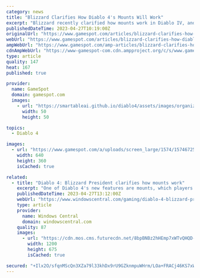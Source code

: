 ```yaml
---
category: news
title: "Blizzard Clarifies How Diablo 4's Mounts Will Work"
excerpt: "Blizzard recently clarified how mounts work in Diablo IV, and how they're fully customizable and shared between all characters on your profile."
publishedDateTime: 2023-04-27T10:19:00Z
originalUrl: "https://www.gamespot.com/articles/blizzard-clarifies-how-diablo-4s-mounts-will-work/1100-6513636/"
webUrl: "https://www.gamespot.com/articles/blizzard-clarifies-how-diablo-4s-mounts-will-work/1100-6513636/"
ampWebUrl: "https://www.gamespot.com/amp-articles/blizzard-clarifies-how-diablo-4s-mounts-will-work/1100-6513636/"
cdnAmpWebUrl: "https://www-gamespot-com.cdn.ampproject.org/c/s/www.gamespot.com/amp-articles/blizzard-clarifies-how-diablo-4s-mounts-will-work/1100-6513636/"
type: article
quality: 147
heat: 167
published: true

provider:
  name: GameSpot
  domain: gamespot.com
  images:
    - url: "https://smartableai.github.io/diablo4/assets/images/organizations/gamespot.com-50x50.jpg"
      width: 50
      height: 50

topics:
  - Diablo 4

images:
  - url: "https://www.gamespot.com/a/uploads/screen_large/1574/15746725/4108371-88.jpg"
    width: 640
    height: 360
    isCached: true

related:
  - title: "Diablo 4: Blizzard President clarifies how mounts work"
    excerpt: "One of Diablo 4's new features are mounts, which players can use to move around the map quicker than they'd be able to on foot. A previous report suggested Diablo 4's mounts couldn't be unlocked until after players finished the campaign."
    publishedDateTime: 2023-04-27T13:12:00Z
    webUrl: "https://www.windowscentral.com/gaming/diablo-4-blizzard-president-clarifies-how-mounts-work"
    type: article
    provider:
      name: Windows Central
      domain: windowscentral.com
    quality: 87
    images:
      - url: "https://cdn.mos.cms.futurecdn.net/8bpBNBz2hHEmp7xWTvQHQD-1200-80.jpg"
        width: 1200
        height: 675
        isCached: true

secured: "+Ilx2O/sfqnMScQn3XZa79l33khDx9rU9GZknmpuWHrm/LOa+FRACj46KS7xWRebtlqfGgBj8eOV0BLw2lXiq2wVmcLk6kZBbMizqze/xSA8tjD+6FBJdgPCB5YNEsA0crjqV0iS1ZjDXRNBAXsIc5OMnOMsbEpsAcNJ6LaCpYbZSM3YMkiZWtaw5iEWpBx5XpIF4oXxEH92c+vsu9o8aNAByFzVzrkpI+85Luebf9Y0Phv08WnhOUqRwlm5TH8DWcj5o9iDWg8QgmawSPCELmvUYrSIBigPffX+JzJ1LjjCzp2WizjjKQlqlmqFbgXx2KaY7ZzeUvJ7Cv5iuK7IItywHFPDAXIt4SGKEKJN1qA=;HZg4ze6StUbAU9keJLIwHQ=="
---
```


